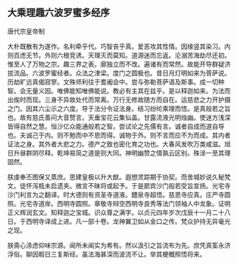 ## 大乘理趣六波罗蜜多经序

唐代宗皇帝制

大朴既散有为遂作。名利牵乎代。巧智丧乎真。爱恶攻其性情。因缘竖其染习。内则百虑无节。外则六根竞诱。天理灭而莫知。道源迷而忘返。沦溺苦海劫尽还初。惟至人了万物之宗。趣三界之表。廓独立而不改。遍诸有而常然。故能开导群疑济拔流品。六波罗蜜经者。众法之津梁。度门之圆极也。昔日月灯明如来为菩萨说。历劫旷远真偈寂寥。文殊师利往于耆阇会中。尝与弥勒菩萨语及斯事。成一切种智。会无量义因。唯佛能知唯佛能说。教必有主其在兹乎。是以释迦如来。为法而出俟时而现。三身不异故处代而常离。万行无修故随方而自在。运慈悲之力开护摄之门。因其六尘示之六度。导于法分令证法身。结习纷纶乘理而悟。是真般若之旨也。故有慈氏善问大音赞言。天垂宝花云集仙盖。甘露流液光明烛幽。使迷方浅深皆得自然之慧。恒沙亿众能通般若之智。尝试论之先儒有言。诚者自成而道自导也。夫诚己于内。则不勉而中不思而得。诚物于外。则不言而应不为而成。其内者证法之身。其外者大悲之力。德产之致也密化育之功也。大春风发吹万类咸滋。旭日升昼群阴尽释。乾坤易简之道是则大同。神明幽赞之情孰云区别。殊涂一至其理固然。

朕虔奉丕图保又蒸庶。思建皇极以升大猷。遐想灵踪期于协契。而舍城妙说久秘梵文。徒怀泻瓶未启遗夹。微言不昧将或起予。于是罽宾沙门般若受旨宣扬。光宅寺沙门利言为之翻译。时大德则有资圣寺道液。醴泉寺超悟。慈恩寺应真。庄严寺圆照。光宅寺道岸。西明寺圆照。章敬寺辩空西明寺良秀等法门领袖人中龙象。证明正义辉润玄文。知释迦之宝城。识众尊之满字。以贞元四年岁次戊辰十一月二十八日。于西明寺译成上进。凡一部十卷。龙神翼卫如从金口之传。梵众护持无异毫光之现。

朕斋心涤虑仰味宗源。闻所未闻实为希有。然以汲引之旨流布为先。庶凭真筌永济浮俗。聊因暇日三复斯经。虽法海甚深而波流不让。举其梗概照悟将来。